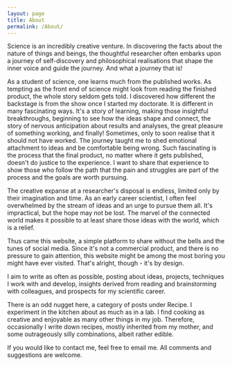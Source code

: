 ```yaml
---
layout: page
title: About
permalink: /About/
---
```


Science is an incredibly creative venture. In discovering the facts about the nature of things and beings, the thoughtful researcher often embarks upon a journey of self-discovery and philosophical realisations that shape the inner voice and guide the journey. And what a journey that is!

As a student of science, one learns much from the published works. As tempting as the front end of science might look from reading the finished product, the whole story seldom gets told. I discovered how different the backstage is from the show once I started my doctorate. It is different in many fascinating ways. It's a story of learning, making those insightful breakthroughs, beginning to see how the ideas shape and connect, the story of nervous anticipation about results and analyses, the great pleasure of something working, and finally! Sometimes, only to soon realise that it should not have worked. The journey taught me to shed emotional attachment to ideas and be comfortable being wrong. Such fascinating is the process that the final product, no matter where it gets published, doesn't do justice to the experience. I want to share that experience to show those who follow the path that the pain and struggles are part of the process and the goals are worth pursuing. 

The creative expanse at a researcher's disposal is endless, limited only by their imagination and time. As an early career scientist, I often feel overwhelmed by the stream of ideas and an urge to pursue them all. It's impractical, but the hope may not be lost. The marvel of the connected world makes it possible to at least share those ideas with the world, which is a relief. 

Thus came this website, a simple platform to share without the bells and the tunes of social media. Since it's not a commercial product, and there is no pressure to gain attention, this website might be among the most boring you might have ever visited. That's alright, though - it's by design. 

I aim to write as often as possible, posting about ideas, projects, techniques I work with and develop, insights derived from reading and brainstorming with colleagues, and prospects for my scientific career. 

There is an odd nugget here, a category of posts under Recipe. I experiment in the kitchen about as much as in a lab. I find cooking as creative and enjoyable as many other things in my job. Therefore, occasionally I write down recipes, mostly inherited from my mother, and some outrageously silly combinations, albeit rather edible.

If you would like to contact me, feel free to email me. All comments and suggestions are welcome.
